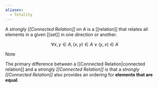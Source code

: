 ```yaml
---
aliases:
  - Totality
---
```

A _strongly [[Connected Relation]]_ on $A$ is a [[relation]] that relates all elements in a given [[set]] in one direction or another.

$$\forall x,y \in A, (x, y) \in A \lor (y, x) \in A$$

> [!note]
> The primary difference between a [[Connected Relation|connected relation]] and a _strongly [[Connected Relation]]_ is that a _strongly [[Connected Relation]]_ also provides an ordering for **elements that are equal**.